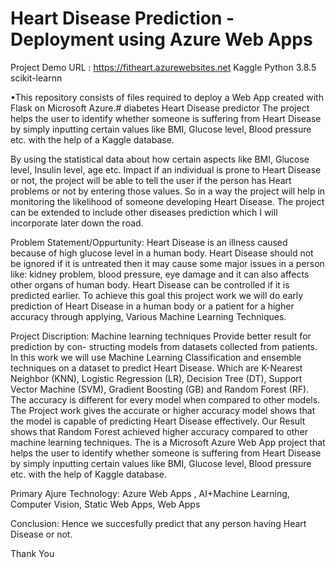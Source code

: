 # Heart Disease Prediction - Deployment using Azure Web Apps

Project Demo URL : https://fitheart.azurewebsites.net
Kaggle Python 3.8.5 scikit-learnn

•This repository consists of files required to deploy a Web App created with Flask on Microsoft Azure.# diabetes Heart Disease predictor The project helps the user to identify whether someone is suffering from Heart Disease by simply inputting certain values like BMI, Glucose level, Blood pressure etc. with the help of a Kaggle database.

By using the statistical data about how certain aspects like BMI, Glucose level, Insulin level, age etc. Impact if an individual is prone to Heart Disease or not, the project will be able to tell the user if the person has Heart problems or not by entering those values. So in a way the project will help in monitoring the likelihood of someone developing Heart Disease. The project can be extended to include other diseases prediction which I will incorporate later down the road.

Problem Statement/Oppurtunity:
Heart Disease is an illness caused because of high glucose level in a human body. Heart Disease should not be ignored if it is untreated then it may cause some major issues in a person like: kidney problem, blood pressure, eye damage and it can also affects other organs of human body. Heart Disease can be controlled if it is predicted earlier. To achieve this goal this project work we will do early prediction of Heart Disease in a human body or a patient for a higher accuracy through applying, Various Machine Learning Techniques.

Project Discription:
Machine learning techniques Provide better result for prediction by con- structing models from datasets collected from patients. In this work we will use Machine Learning Classification and ensemble techniques on a dataset to predict Heart Disease. Which are K-Nearest Neighbor (KNN), Logistic Regression (LR), Decision Tree (DT), Support Vector Machine (SVM), Gradient Boosting (GB) and Random Forest (RF). The accuracy is different for every model when compared to other models. The Project work gives the accurate or higher accuracy model shows that the model is capable of predicting Heart Disease effectively. Our Result shows that Random Forest achieved higher accuracy compared to other machine learning techniques. The is a Microsoft Azure Web App project that helps the user to identify whether someone is suffering from Heart Disease by simply inputting certain values like BMI, Glucose level, Blood pressure etc. with the help of Kaggle database.

Primary Ajure Technology:
Azure Web Apps , AI+Machine Learning, Computer Vision, Static Web Apps, Web Apps

Conclusion:
Hence we succesfully predict that any person having Heart Disease or not.

Thank You
